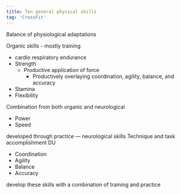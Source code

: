 ```yaml
---
title: Ten general physical skills
tag: 'CrossFit'
---
```


Balance of physiological adaptations

Organic skills - mostly training
- cardio respiratory endurance
- Strength
	- Productive application of force
		- Productively overlaying coordination, agility, balance, and accuracy
- Stamina
- Flexibility

Combination from both organic and neurological
- Power
- Speed

developed through practice — neurological skills
Technique and task accomplishment
DU
- Coordination
- Agility
- Balance
- Accuracy

develop these skills with a combination of training and practice